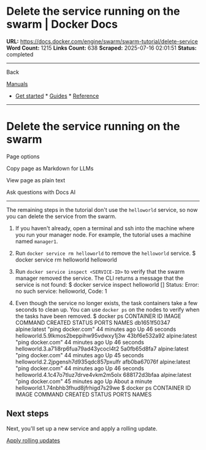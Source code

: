 # Delete the service running on the swarm | Docker Docs

**URL:** https://docs.docker.com/engine/swarm/swarm-tutorial/delete-service
**Word Count:** 1215
**Links Count:** 638
**Scraped:** 2025-07-16 02:01:51
**Status:** completed

---

Back

[Manuals](https://docs.docker.com/manuals/)

  * [Get started](https://docs.docker.com/get-started/)   * [Guides](https://docs.docker.com/guides/)   * [Reference](https://docs.docker.com/reference/)

* * *

# Delete the service running on the swarm

Page options

Copy page as Markdown for LLMs

View page as plain text

Ask questions with Docs AI

* * *

The remaining steps in the tutorial don't use the `helloworld` service, so now you can delete the service from the swarm.

  1. If you haven't already, open a terminal and ssh into the machine where you run your manager node. For example, the tutorial uses a machine named `manager1`.

  2. Run `docker service rm helloworld` to remove the `helloworld` service.                    $ docker service rm helloworld                    helloworld          

  3. Run `docker service inspect <SERVICE-ID>` to verify that the swarm manager removed the service. The CLI returns a message that the service is not found:                    $ docker service inspect helloworld          []          Status: Error: no such service: helloworld, Code: 1          

  4. Even though the service no longer exists, the task containers take a few seconds to clean up. You can use `docker ps` on the nodes to verify when the tasks have been removed.                    $ docker ps                    CONTAINER ID        IMAGE               COMMAND                  CREATED             STATUS              PORTS     NAMES          db1651f50347        alpine:latest       "ping docker.com"        44 minutes ago      Up 46 seconds                 helloworld.5.9lkmos2beppihw95vdwxy1j3w          43bf6e532a92        alpine:latest       "ping docker.com"        44 minutes ago      Up 46 seconds                 helloworld.3.a71i8rp6fua79ad43ycocl4t2          5a0fb65d8fa7        alpine:latest       "ping docker.com"        44 minutes ago      Up 45 seconds                 helloworld.2.2jpgensh7d935qdc857pxulfr          afb0ba67076f        alpine:latest       "ping docker.com"        44 minutes ago      Up 46 seconds                 helloworld.4.1c47o7tluz7drve4vkm2m5olx          688172d3bfaa        alpine:latest       "ping docker.com"        45 minutes ago      Up About a minute             helloworld.1.74nbhb3fhud8jfrhigd7s29we                    $ docker ps          CONTAINER ID        IMAGE               COMMAND                  CREATED             STATUS              PORTS     NAMES          

## Next steps

Next, you'll set up a new service and apply a rolling update.

[Apply rolling updates](https://docs.docker.com/engine/swarm/swarm-tutorial/rolling-update/)